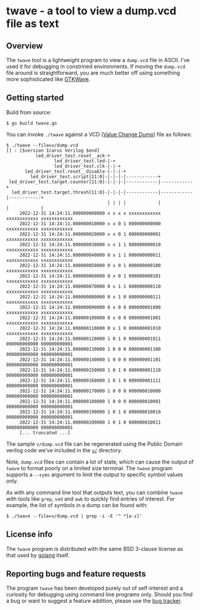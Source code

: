 # twave - a tool to view a dump.vcd file as text

## Overview

The `twave` tool is a lightweight program to view a `dump.vcd` file in
ASCII. I've used it for debugging in constrined environments. If
moving the `dump.vcd` file around is straightforward, you are much
better off using something more sophisticated like
[GTKWave](https://gtkwave.github.io/gtkwave/).

## Getting started

Build from source:
```
$ go build twave.go
```

You can invoke `./twave` against a VCD ([Value Change
Dump](https://en.wikipedia.org/wiki/Value_change_dump)) file as
follows:
```
$ ./twave --file=v/dump.vcd
[] : [$version Icarus Verilog $end]
           led_driver_test.reset__ack-+
                  led_driver_test.led-|-+
                  led_driver_test.clk-|-|-+
       led_driver_test.reset__disable-|-|-|-+
         led_driver_test.script[11:0]-|-|-|-|------------+
 led_driver_test.target.counter[11:0]-|-|-|-|------------|------------+
  led_driver_test.target.thresh[11:0]-|-|-|-|------------|------------|------------+
                                      | | | |            |            |            |
     2022-12-31 14:24:11.000000000000 x x x x xxxxxxxxxxxx xxxxxxxxxxxx xxxxxxxxxxxx
     2022-12-31 14:24:11.000000010000 x x 0 1 000000000000 xxxxxxxxxxxx xxxxxxxxxxxx
     2022-12-31 14:24:11.000000020000 x x 0 1 000000000001 xxxxxxxxxxxx xxxxxxxxxxxx
     2022-12-31 14:24:11.000000030000 x x 1 1 000000000010 xxxxxxxxxxxx xxxxxxxxxxxx
     2022-12-31 14:24:11.000000040000 0 x 1 1 000000000011 xxxxxxxxxxxx xxxxxxxxxxxx
     2022-12-31 14:24:11.000000050000 0 x 0 1 000000000100 xxxxxxxxxxxx xxxxxxxxxxxx
     2022-12-31 14:24:11.000000060000 0 x 0 1 000000000101 xxxxxxxxxxxx xxxxxxxxxxxx
     2022-12-31 14:24:11.000000070000 0 x 1 1 000000000110 xxxxxxxxxxxx xxxxxxxxxxxx
     2022-12-31 14:24:11.000000080000 0 x 1 0 000000000111 xxxxxxxxxxxx xxxxxxxxxxxx
     2022-12-31 14:24:11.000000090000 0 x 0 0 000000001000 xxxxxxxxxxxx xxxxxxxxxxxx
     2022-12-31 14:24:11.000000100000 0 x 0 0 000000001001 xxxxxxxxxxxx xxxxxxxxxxxx
     2022-12-31 14:24:11.000000110000 0 x 1 0 000000001010 xxxxxxxxxxxx xxxxxxxxxxxx
     2022-12-31 14:24:11.000000120000 1 0 1 0 000000001011 000000000000 000000000001
     2022-12-31 14:24:11.000000130000 1 0 0 0 000000001100 000000000000 000000000001
     2022-12-31 14:24:11.000000140000 1 0 0 0 000000001101 000000000000 000000000001
     2022-12-31 14:24:11.000000150000 1 0 1 0 000000001110 000000000000 000000000001
     2022-12-31 14:24:11.000000160000 1 0 1 0 000000001111 000000000000 000000000001
     2022-12-31 14:24:11.000000170000 1 0 0 0 000000010000 000000000000 000000000001
     2022-12-31 14:24:11.000000180000 1 0 0 0 000000010001 000000000000 000000000001
     2022-12-31 14:24:11.000000190000 1 0 1 0 000000010010 000000000000 000000000001
     2022-12-31 14:24:11.000000200000 1 0 1 0 000000010011 000000000000 000000000001
     [... truncated ...]
```

The sample `v/dump.vcd` file can be regenerated using the Public
Domain verilog code we've included in the [`v/`](v) directory.

Note, `dump.vcd` files can contain a lot of state, which can cause the
output of `twave` to format poorly on a limited size terminal. The
`twave` program supports a `--syms` argument to limit the output to
specific symbol values only.

As with any command line tool that outputs text, you can combine
`twave` with tools like `grep`, `sed` and `awk` to quickly find
entries of interest. For example, the list of symbols in a dump can be
found with:
```
$ ./twave --file=v/dump.vcd | grep -i -E '^ *[a-z]'
```

## License info

The `twave` program is distributed with the same BSD 3-clause license
as that used by [golang](https://golang.org/LICENSE) itself.

## Reporting bugs and feature requests

The program `twave` has been developed purely out of self-interest and
a curiosity for debugging using command line programs only. Should you
find a bug or want to suggest a feature addition, please use the [bug
tracker](https://github.com/tinkerator/twave/issues).
